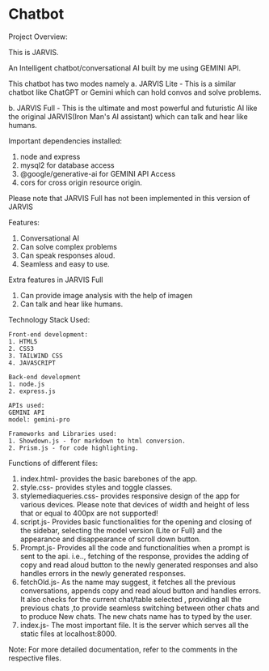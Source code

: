 # Chatbot

Project Overview:

This is JARVIS.

An Intelligent chatbot/conversational AI built by me using GEMINI API.

This chatbot has two modes namely
a. JARVIS Lite - This is a similar chatbot like ChatGPT or Gemini which can hold convos and solve problems.

b. JARVIS Full - This is the ultimate and most powerful and futuristic AI like the original JARVIS(Iron Man's AI assistant) which can talk and hear like humans.

Important dependencies installed:

1. node and express
2. mysql2 for database access
3. @google/generative-ai for GEMINI API Access
4. cors for cross origin resource origin.

Please note that JARVIS Full has not been implemented in this version of JARVIS


Features:
1. Conversational AI
2. Can solve complex problems
3. Can speak responses aloud.
4. Seamless and easy to use.

Extra features in JARVIS Full
1. Can provide image analysis with the help of imagen
2. Can talk and hear like humans.

Technology Stack Used:

    Front-end development:
    1. HTML5
    2. CSS3
    3. TAILWIND CSS
    4. JAVASCRIPT

    Back-end development
    1. node.js
    2. express.js

    APIs used:
    GEMINI API
    model: gemini-pro

    Frameworks and Libraries used:
    1. Showdown.js - for markdown to html conversion.
    2. Prism.js - for code highlighting.
    

Functions of different files:
1. index.html- provides the basic barebones of the app.
2. style.css- provides styles and toggle classes.
3. stylemediaqueries.css- provides responsive design of the app for various devices. Please note that devices of width and height of less that or equal to 400px are not supported!
4. script.js- Provides basic functionalities for the opening and closing of the sidebar, selecting the model version (Lite or Full) and the appearance and disappearance of scroll down button.
5. Prompt.js- Provides all the code and functionalities when a prompt is sent to the api. i.e.., fetching of the response, provides the adding of copy and read aloud button to the newly generated responses and also handles errors in the newly generated responses.
6. fetchOld.js- As the name may suggest, it fetches all the previous conversations, appends copy and read aloud button and handles errors. It also checks for the current chat/table selected , providing all the previous chats ,to provide seamless switching between other chats and to produce New chats. The new chats name has to typed by the user.
7. index.js- The most important file. It is the server which serves all the static files at localhost:8000. 

Note: For more detailed documentation, refer to the comments in the respective files.